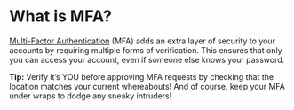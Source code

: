 # What is MFA?

[Multi-Factor Authentication](https://employees.senecapolytechnic.ca/spaces/62/it-security/blogs/general/14873/mfa-it-s-me-and-i-can-prove-it "https://employees.senecapolytechnic.ca/spaces/62/it-security/blogs/general/14873/mfa-it-s-me-and-i-can-prove-it") (MFA) adds an extra layer of security to your accounts by requiring multiple forms of verification. This ensures that only you can access your account, even if someone else knows your password.

**Tip:** Verify it’s YOU before approving MFA requests by checking that the location matches your current whereabouts! And of course, keep your MFA under wraps to dodge any sneaky intruders!
